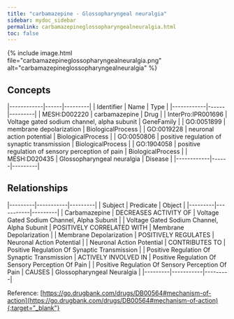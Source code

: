 ```yaml
---
title: "carbamazepine - Glossopharyngeal neuralgia"
sidebar: mydoc_sidebar
permalink: carbamazepineglossopharyngealneuralgia.html
toc: false 
---
```


{% include image.html file="carbamazepineglossopharyngealneuralgia.png" alt="carbamazepineglossopharyngealneuralgia" %}

## Concepts

|------------|------|---------|
| Identifier | Name | Type    |
|------------|------|---------|
| MESH:D002220 | carbamazepine | Drug |
| InterPro:IPR001696 | Voltage gated sodium channel, alpha subunit | GeneFamily |
| GO:0051899 | membrane depolarization | BiologicalProcess |
| GO:0019228 | neuronal action potential | BiologicalProcess |
| GO:0050806 | positive regulation of synaptic transmission | BiologicalProcess |
| GO:1904058 | positive regulation of sensory perception of pain | BiologicalProcess |
| MESH:D020435 | Glossopharyngeal neuralgia | Disease |
|------------|------|---------|

## Relationships

|---------|-----------|---------|
| Subject | Predicate | Object  |
|---------|-----------|---------|
| Carbamazepine | DECREASES ACTIVITY OF | Voltage Gated Sodium Channel, Alpha Subunit |
| Voltage Gated Sodium Channel, Alpha Subunit | POSITIVELY CORRELATED WITH | Membrane Depolarization |
| Membrane Depolarization | POSITIVELY REGULATES | Neuronal Action Potential |
| Neuronal Action Potential | CONTRIBUTES TO | Positive Regulation Of Synaptic Transmission |
| Positive Regulation Of Synaptic Transmission | ACTIVELY INVOLVED IN | Positive Regulation Of Sensory Perception Of Pain |
| Positive Regulation Of Sensory Perception Of Pain | CAUSES | Glossopharyngeal Neuralgia |
|---------|-----------|---------|

Reference: [https://go.drugbank.com/drugs/DB00564#mechanism-of-action](https://go.drugbank.com/drugs/DB00564#mechanism-of-action){:target="_blank"}